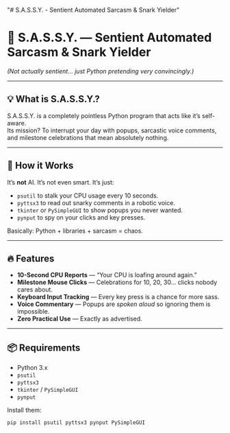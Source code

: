 "# S.A.S.S.Y. - Sentient Automated Sarcasm & Snark Yielder" 
# 🤖 S.A.S.S.Y. — Sentient Automated Sarcasm & Snark Yielder  
*(Not actually sentient… just Python pretending very convincingly.)*

---

## 💡 What is S.A.S.S.Y.?
S.A.S.S.Y. is a completely pointless Python program that acts like it’s self-aware.  
Its mission? To interrupt your day with popups, sarcastic voice comments, and milestone celebrations that mean absolutely nothing.

---

## 🧠 How it Works
It’s **not** AI. It’s not even smart. It’s just:
- `psutil` to stalk your CPU usage every 10 seconds.
- `pyttsx3` to read out snarky comments in a robotic voice.
- `tkinter` or `PySimpleGUI` to show popups you never wanted.
- `pynput` to spy on your clicks and key presses.

Basically: Python + libraries + sarcasm = chaos.

---

## 🔥 Features
- **10-Second CPU Reports** — “Your CPU is loafing around again.”
- **Milestone Mouse Clicks** — Celebrations for 10, 20, 30… clicks nobody cares about.
- **Keyboard Input Tracking** — Every key press is a chance for more sass.
- **Voice Commentary** — Popups are *spoken aloud* so ignoring them is impossible.
- **Zero Practical Use** — Exactly as advertised.

---

## 📦 Requirements
- Python 3.x
- `psutil`
- `pyttsx3`
- `tkinter` / `PySimpleGUI`
- `pynput`

Install them:
```bash
pip install psutil pyttsx3 pynput PySimpleGUI


